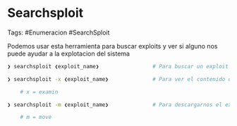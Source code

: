 # Searchsploit

Tags: #Enumeracion #SearchSploit

Podemos usar esta herramienta para buscar exploits y ver si alguno nos puede ayudar a la explotacion del sistema

```bash
❯ searchsploit ❮exploit_name❯                 # Para buscar un exploit
```

```bash
❯ searchsploit -x ❮exploit_name❯              # Para ver el contenido del exploit 

	# x = examin
```

```bash
❯ searchsploit -m ❮exploit_name❯              # Para descargarnos el exploit .py/.txt 

	# m = move
```
